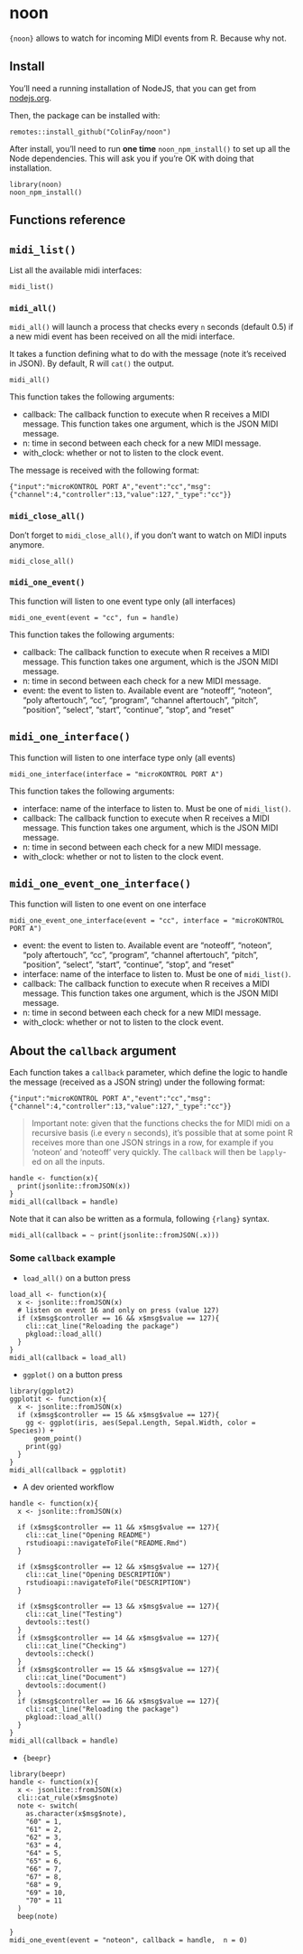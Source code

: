 
<!-- README.md is generated from README.Rmd. Please edit that file -->

noon
====

<!-- badges: start -->
<!-- badges: end -->

`{noon}` allows to watch for incoming MIDI events from R. Because why
not.

Install
-------

You’ll need a running installation of NodeJS, that you can get from
[nodejs.org](https://nodejs.org/en/download/).

Then, the package can be installed with:

    remotes::install_github("ColinFay/noon")

After install, you’ll need to run **one time** `noon_npm_install()` to
set up all the Node dependencies. This will ask you if you’re OK with
doing that installation.

    library(noon)
    noon_npm_install()

Functions reference
-------------------

`midi_list()`
-------------

List all the available midi interfaces:

    midi_list()

### `midi_all()`

`midi_all()` will launch a process that checks every `n` seconds
(default 0.5) if a new midi event has been received on all the midi
interface.

It takes a function defining what to do with the message (note it’s
received in JSON). By default, R will `cat()` the output.

    midi_all()

This function takes the following arguments:

-   callback: The callback function to execute when R receives a MIDI
    message. This function takes one argument, which is the JSON MIDI
    message.
-   n: time in second between each check for a new MIDI message.
-   with\_clock: whether or not to listen to the clock event.

The message is received with the following format:

    {"input":"microKONTROL PORT A","event":"cc","msg":{"channel":4,"controller":13,"value":127,"_type":"cc"}}

### `midi_close_all()`

Don’t forget to `midi_close_all()`, if you don’t want to watch on MIDI
inputs anymore.

    midi_close_all()

### `midi_one_event()`

This function will listen to one event type only (all interfaces)

    midi_one_event(event = "cc", fun = handle)

This function takes the following arguments:

-   callback: The callback function to execute when R receives a MIDI
    message. This function takes one argument, which is the JSON MIDI
    message.
-   n: time in second between each check for a new MIDI message.
-   event: the event to listen to. Available event are “noteoff”,
    “noteon”, “poly aftertouch”, “cc”, “program”, “channel aftertouch”,
    “pitch”, “position”, “select”, “start”, “continue”, “stop”, and
    “reset”

`midi_one_interface()`
----------------------

This function will listen to one interface type only (all events)

    midi_one_interface(interface = "microKONTROL PORT A")

This function takes the following arguments:

-   interface: name of the interface to listen to. Must be one of
    `midi_list()`.
-   callback: The callback function to execute when R receives a MIDI
    message. This function takes one argument, which is the JSON MIDI
    message.
-   n: time in second between each check for a new MIDI message.
-   with\_clock: whether or not to listen to the clock event.

`midi_one_event_one_interface()`
--------------------------------

This function will listen to one event on one interface

    midi_one_event_one_interface(event = "cc", interface = "microKONTROL PORT A")

-   event: the event to listen to. Available event are “noteoff”,
    “noteon”, “poly aftertouch”, “cc”, “program”, “channel aftertouch”,
    “pitch”, “position”, “select”, “start”, “continue”, “stop”, and
    “reset”
-   interface: name of the interface to listen to. Must be one of
    `midi_list()`.
-   callback: The callback function to execute when R receives a MIDI
    message. This function takes one argument, which is the JSON MIDI
    message.
-   n: time in second between each check for a new MIDI message.
-   with\_clock: whether or not to listen to the clock event.

About the `callback` argument
-----------------------------

Each function takes a `callback` parameter, which define the logic to
handle the message (received as a JSON string) under the following
format:

    {"input":"microKONTROL PORT A","event":"cc","msg":{"channel":4,"controller":13,"value":127,"_type":"cc"}}

> Important note: given that the functions checks the for MIDI midi on a
> recursive basis (i.e every `n` seconds), it’s possible that at some
> point R receives more than one JSON strings in a row, for example if
> you ‘noteon’ and ‘noteoff’ very quickly. The `callback` will then be
> `lapply`-ed on all the inputs.

    handle <- function(x){
      print(jsonlite::fromJSON(x))
    }
    midi_all(callback = handle)

Note that it can also be written as a formula, following `{rlang}`
syntax.

    midi_all(callback = ~ print(jsonlite::fromJSON(.x)))

### Some `callback` example

-   `load_all()` on a button press

<!-- -->

    load_all <- function(x){
      x <- jsonlite::fromJSON(x)
      # listen on event 16 and only on press (value 127)
      if (x$msg$controller == 16 && x$msg$value == 127){
        cli::cat_line("Reloading the package")
        pkgload::load_all()
      }
    }
    midi_all(callback = load_all)

-   `ggplot()` on a button press

<!-- -->

    library(ggplot2)
    ggplotit <- function(x){
      x <- jsonlite::fromJSON(x)
      if (x$msg$controller == 15 && x$msg$value == 127){
        gg <- ggplot(iris, aes(Sepal.Length, Sepal.Width, color = Species)) + 
          geom_point()
        print(gg)
      }
    }
    midi_all(callback = ggplotit)

-   A dev oriented workflow

<!-- -->

    handle <- function(x){
      x <- jsonlite::fromJSON(x)
      
      if (x$msg$controller == 11 && x$msg$value == 127){
        cli::cat_line("Opening README")
        rstudioapi::navigateToFile("README.Rmd")
      }
      
      if (x$msg$controller == 12 && x$msg$value == 127){
        cli::cat_line("Opening DESCRIPTION")
        rstudioapi::navigateToFile("DESCRIPTION")
      }
      
      if (x$msg$controller == 13 && x$msg$value == 127){
        cli::cat_line("Testing")
        devtools::test()
      }
      if (x$msg$controller == 14 && x$msg$value == 127){
        cli::cat_line("Checking")
        devtools::check()
      }
      if (x$msg$controller == 15 && x$msg$value == 127){
        cli::cat_line("Document")
        devtools::document()
      }
      if (x$msg$controller == 16 && x$msg$value == 127){
        cli::cat_line("Reloading the package")
        pkgload::load_all()
      }
    }
    midi_all(callback = handle)

-   `{beepr}`

<!-- -->

    library(beepr)
    handle <- function(x){
      x <- jsonlite::fromJSON(x)
      cli::cat_rule(x$msg$note)
      note <- switch(
        as.character(x$msg$note), 
        "60" = 1,
        "61" = 2,
        "62" = 3,
        "63" = 4,
        "64" = 5,
        "65" = 6,
        "66" = 7,
        "67" = 8,
        "68" = 9,
        "69" = 10,
        "70" = 11
      )
      beep(note)
      
    }
    midi_one_event(event = "noteon", callback = handle,  n = 0)
